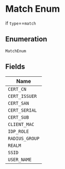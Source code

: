 
# Match Enum

if `type`==`match`

## Enumeration

`MatchEnum`

## Fields

| Name |
|  --- |
| `CERT_CN` |
| `CERT_ISSUER` |
| `CERT_SAN` |
| `CERT_SERIAL` |
| `CERT_SUB` |
| `CLIENT_MAC` |
| `IDP_ROLE` |
| `RADIUS_GROUP` |
| `REALM` |
| `SSID` |
| `USER_NAME` |

